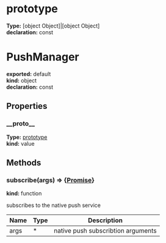 # prototype        
  
**Type:** [object Object]&#124;[object Object]        
**declaration:** const        
  
  
  
# PushManager      
  
**exported:** default      
**kind:** object      
**declaration:** const      
  
  
## Properties      
  
### \_\_proto\_\_        
  
**Type:** [prototype](./Module:-ServiceWorker::PushManager#prototype)        
**kind:** value        
  
  
  
  
## Methods      
  
### subscribe(args) => {[Promise](https://developer.mozilla.org/en-US/docs/Web/JavaScript/Reference/Global_Objects/Promise)}        
  
**kind:** function        
  
subscribes to the native push service        
  
| Name | Type | Description |          
|------|------|-------------|          
| args | * | native push subscribtion arguments |        
  
  
  
